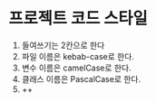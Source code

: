 # 프로젝트 코드 스타일 
1. 들여쓰기는 2칸으로 한다
2. 파일 이름은 kebab-case로 한다.
3. 변수 이름은 camelCase로 한다.
4. 클래스 이름은 PascalCase로 한다.
5. ++
